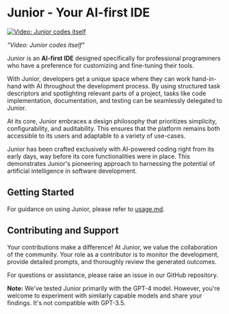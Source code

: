 # Junior - Your AI-first IDE 

[![Video: Junior codes itself](/assets/video_cover.jpg)](https://youtu.be/NL4uFJSvfW0)

*"Video: Junior codes itself"*

Junior is an **AI-first IDE** designed specifically for professional programmers who have a preference for customizing and fine-tuning their tools. 

With Junior, developers get a unique space where they can work hand-in-hand with AI throughout the development process. By using structured task descriptors and spotlighting relevant parts of a project, tasks like code implementation, documentation, and testing can be seamlessly delegated to Junior.

At its core, Junior embraces a design philosophy that prioritizes simplicity, configurability, and auditability. This ensures that the platform remains both accessible to its users and adaptable to a variety of use-cases.

Junior has been crafted exclusively with AI-powered coding right from its early days, way before its core functionalities were in place. This demonstrates Junior's pioneering approach to harnessing the potential of artificial intelligence in software development.

## Getting Started

For guidance on using Junior, please refer to [usage.md](usage.md).

## Contributing and Support

Your contributions make a difference! At Junior, we value the collaboration of the community. Your role as a contributor is to monitor the development, provide detailed prompts, and thoroughly review the generated outcomes.

For questions or assistance, please raise an issue in our GitHub repository.

**Note:** We've tested Junior primarily with the GPT-4 model. However, you're welcome to experiment with similarly capable models and share your findings. It's not compatible with GPT-3.5.
